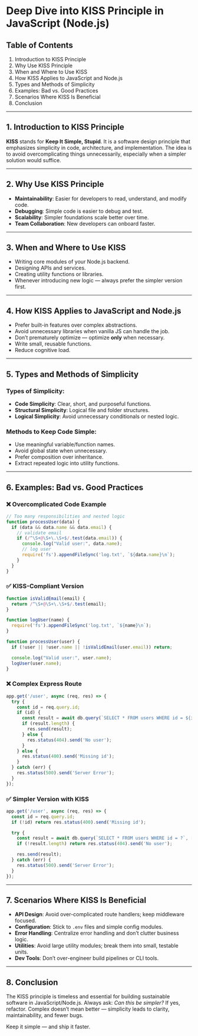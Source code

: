 # Deep Dive into KISS Principle in JavaScript (Node.js)

## Table of Contents
1. Introduction to KISS Principle
2. Why Use KISS Principle
3. When and Where to Use KISS
4. How KISS Applies to JavaScript and Node.js
5. Types and Methods of Simplicity
6. Examples: Bad vs. Good Practices
7. Scenarios Where KISS Is Beneficial
8. Conclusion

---

## 1. Introduction to KISS Principle

**KISS** stands for **Keep It Simple, Stupid**. It is a software design principle that emphasizes simplicity in code, architecture, and implementation. The idea is to avoid overcomplicating things unnecessarily, especially when a simpler solution would suffice.

---

## 2. Why Use KISS Principle

- **Maintainability**: Easier for developers to read, understand, and modify code.
- **Debugging**: Simple code is easier to debug and test.
- **Scalability**: Simpler foundations scale better over time.
- **Team Collaboration**: New developers can onboard faster.

---

## 3. When and Where to Use KISS

- Writing core modules of your Node.js backend.
- Designing APIs and services.
- Creating utility functions or libraries.
- Whenever introducing new logic — always prefer the simpler version first.

---

## 4. How KISS Applies to JavaScript and Node.js

- Prefer built-in features over complex abstractions.
- Avoid unnecessary libraries when vanilla JS can handle the job.
- Don’t prematurely optimize — optimize **only** when necessary.
- Write small, reusable functions.
- Reduce cognitive load.

---

## 5. Types and Methods of Simplicity

### Types of Simplicity:
- **Code Simplicity**: Clear, short, and purposeful functions.
- **Structural Simplicity**: Logical file and folder structures.
- **Logical Simplicity**: Avoid unnecessary conditionals or nested logic.

### Methods to Keep Code Simple:
- Use meaningful variable/function names.
- Avoid global state when unnecessary.
- Prefer composition over inheritance.
- Extract repeated logic into utility functions.

---

## 6. Examples: Bad vs. Good Practices

### ❌ Overcomplicated Code Example
```js
// Too many responsibilities and nested logic
function processUser(data) {
  if (data && data.name && data.email) {
    // validate email
    if (/^\S+@\S+\.\S+$/.test(data.email)) {
      console.log("Valid user:", data.name);
      // log user
      require('fs').appendFileSync('log.txt', `${data.name}\n`);
    }
  }
}
```

### ✅ KISS-Compliant Version
```js
function isValidEmail(email) {
  return /^\S+@\S+\.\S+$/.test(email);
}

function logUser(name) {
  require('fs').appendFileSync('log.txt', `${name}\n`);
}

function processUser(user) {
  if (!user || !user.name || !isValidEmail(user.email)) return;

  console.log("Valid user:", user.name);
  logUser(user.name);
}
```

### ❌ Complex Express Route
```js
app.get('/user', async (req, res) => {
  try {
    const id = req.query.id;
    if (id) {
      const result = await db.query(`SELECT * FROM users WHERE id = ${id}`);
      if (result.length) {
        res.send(result);
      } else {
        res.status(404).send('No user');
      }
    } else {
      res.status(400).send('Missing id');
    }
  } catch (err) {
    res.status(500).send('Server Error');
  }
});
```

### ✅ Simpler Version with KISS
```js
app.get('/user', async (req, res) => {
  const id = req.query.id;
  if (!id) return res.status(400).send('Missing id');

  try {
    const result = await db.query(`SELECT * FROM users WHERE id = ?`, [id]);
    if (!result.length) return res.status(404).send('No user');

    res.send(result);
  } catch (err) {
    res.status(500).send('Server Error');
  }
});
```

---

## 7. Scenarios Where KISS Is Beneficial

- **API Design**: Avoid over-complicated route handlers; keep middleware focused.
- **Configuration**: Stick to `.env` files and simple config modules.
- **Error Handling**: Centralize error handling and don’t clutter business logic.
- **Utilities**: Avoid large utility modules; break them into small, testable units.
- **Dev Tools**: Don’t over-engineer build pipelines or CLI tools.

---

## 8. Conclusion

The KISS principle is timeless and essential for building sustainable software in JavaScript/Node.js. Always ask: *Can this be simpler?* If yes, refactor. Complex doesn’t mean better — simplicity leads to clarity, maintainability, and fewer bugs.

Keep it simple — and ship it faster.
